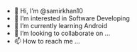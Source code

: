 - 👋 Hi, I’m @samirkhan10
- 👀 I’m interested in Software Developing
- 🌱 I’m currently learning  Android
- 💞️ I’m looking to collaborate on ...
- 📫 How to reach me ...

<!---
samirkhan10/samirkhan10 is a ✨ special ✨ repository because its `README.md` (this file) appears on your GitHub profile.
You can click the Preview link to take a look at your changes.
--->
